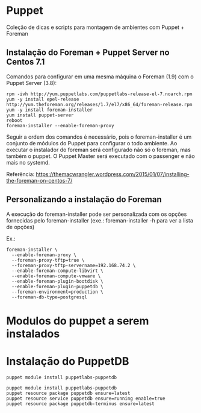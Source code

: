 # Puppet

Coleção de dicas e scripts para montagem de ambientes com Puppet + Foreman

## Instalação do Foreman + Puppet Server no Centos 7.1

Comandos para configurar em uma mesma máquina o Foreman (1.9) com o Puppet Server (3.8):
```
rpm -ivh http://yum.puppetlabs.com/puppetlabs-release-el-7.noarch.rpm
yum -y install epel-release http://yum.theforeman.org/releases/1.7/el7/x86_64/foreman-release.rpm
yum -y install foreman-installer
yum install puppet-server
reboot
foreman-installer --enable-foreman-proxy
```
Seguir a ordem dos comandos é necessário, pois o foreman-installer é um conjunto de módulos do Puppet para configurar o todo ambiente. Ao executar o instalador do foreman será configurado não só o foreman, mas também o puppet.
O Puppet Master será executado com o passenger e não mais no systemd.

Referência: https://themacwrangler.wordpress.com/2015/01/07/installing-the-foreman-on-centos-7/

## Personalizando a instalação do Foreman

A execução do foreman-installer pode ser personalizada com os opções fornecidas pelo foreman-installer (exe.: foreman-installer -h para ver a lista de opções)

Ex.:
```
foreman-installer \
  --enable-foreman-proxy \
  --foreman-proxy-tftp=true \
  --foreman-proxy-tftp-servername=192.168.74.2 \
  --enable-foreman-compute-libvirt \
  --enable-foreman-compute-vmware \
  --enable-foreman-plugin-bootdisk \
  --enable-foreman-plugin-puppetdb \
  --foreman-environment=production \
  --foreman-db-type=postgresql
```

# Modulos do puppet a serem instalados

# Instalação do PuppetDB
```
puppet module install puppetlabs-puppetdb
```

```
puppet module install puppetlabs-puppetdb
puppet resource package puppetdb ensure=latest
puppet resource service puppetdb ensure=running enable=true
puppet resource package puppetdb-terminus ensure=latest
```
